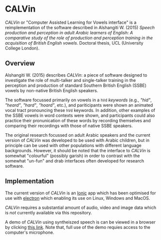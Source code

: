 # CALVin

*CALVin* or "Computer Assisted Learning for Vowels interface"
is a reimplementation of the software described in
Alshangiti W. (2015)
*Speech production and perception in adult Arabic learners of English:
A comparative study of the role of production and perception training
in the acquisition of British English vowels*. Doctoral thesis,
UCL (University College London).

## Overview

Alshangiti W. (2015) describes *CALVin*: a piece of
software designed to investigate the role of multi-talker and single-talker training in
the perception and production of standard Southern British English
(SSBE)
vowels by non-native British English speakers.

The software focussed primarily on vowels in a `hVd` _keywords_ (e.g.,
*"hid"*, *"heard"*, *"hard"*, *"hoard"*, etc.), and
pariticipants were shown an animated vocal tract
pronouncing these `hVd` keywords.
In addition, other examples of the SSBE vowels in
word contexts were shown, and
participants could also
practice their pronunication of these words by recording
themselves and comparing their recordings with those of
native SSBE speakers.

The original research focussed on adult Arabic speakers
and the current version of *CALVin* was developed to be used
with Arabic children, but in principle can be used with
other populations with different language backgrounds.
However, it should be noted that the interface to *CALVin*
is somewhat "colourful" (possibly garish) in order
to contrast with the somewhat "un-fun" and drab interfaces
often developed for research software.

## Implementation

The current version of *CALVin* is an [Ionic](https://ionicframework.com) app which has been optimised
for use with [electron](https://electronjs.org/) which
enabling its use on Linux, Windows and MacOS.

*CALVin* requires a substantial amount of audio, video
and image data which is _not_ currently available via this repository.

A demo of *CALVin* using syntheiszed speech is can be viewed in a browser by clicking 
[this link](https://mwibrow.github.io/calvin-demo/). Note that, full use of the demo
requies access to the computer's microphone.
